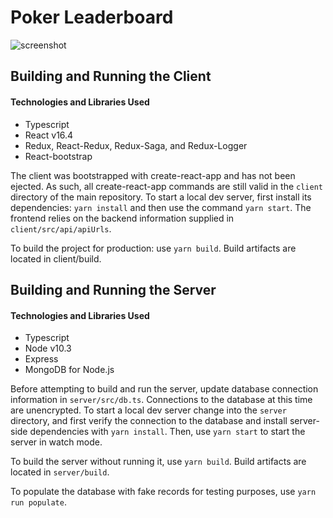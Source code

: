 # Poker Leaderboard

![screenshot](https://i.imgur.com/pNmyh2O.png)

## Building and Running the Client

#### Technologies and Libraries Used

- Typescript
- React v16.4
- Redux, React-Redux, Redux-Saga, and Redux-Logger
- React-bootstrap

The client was bootstrapped with create-react-app and has not been ejected. As such, all create-react-app commands are still valid in the `client` directory of the main repository. To start a local dev server, first install its dependencies: `yarn install` and then use the command `yarn start`. The frontend relies on the backend information supplied in `client/src/api/apiUrls`.

To build the project for production: use `yarn build`. Build artifacts are located in client/build.

## Building and Running the Server

#### Technologies and Libraries Used

- Typescript
- Node v10.3
- Express
- MongoDB for Node.js

Before attempting to build and run the server, update database connection information in `server/src/db.ts`. Connections to the database at this time are unencrypted. To start a local dev server change into the `server` directory, and first verify the connection to the database and install server-side dependencies with `yarn install`. Then, use `yarn start` to start the server in watch mode.

To build the server without running it, use `yarn build`. Build artifacts are located in `server/build`.

To populate the database with fake records for testing purposes, use `yarn run populate`.
